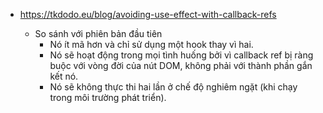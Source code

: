 - https://tkdodo.eu/blog/avoiding-use-effect-with-callback-refs

    - So sánh với phiên bản đầu tiên
        - Nó ít mã hơn và chỉ sử dụng một hook thay vì hai.
        - Nó sẽ hoạt động trong mọi tình huống bởi vì callback ref bị ràng buộc với vòng đời của nút DOM, không phải với thành phần gắn kết nó.
        - Nó sẽ không thực thi hai lần ở chế độ nghiêm ngặt (khi chạy trong môi trường phát triển).
